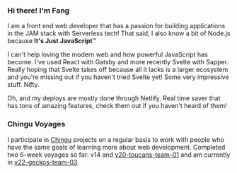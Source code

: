 ### Hi there! I'm Fang

I am a front end web developer that has a passion for building applications in the JAM stack with Serverless tech! That said, I also know a bit of Node.js because **It's Just JavaScript**™

I can't help loving the modern web and how powerful JavaScript has become. I've used React with Gatsby and more recently Svelte with Sapper. Really hoping that Svelte takes off because all it lacks is a larger ecosystem and you're missing out if you haven't tried Svelte yet! Some very impressive stuff. Nifty.

Oh, and my deploys are mostly done through Netlify. Real time saver that has tons of amazing features, check them out if you haven't heard of them!

### Chingu Voyages

I participate in [Chingu](https://www.chingu.io/) projects on a regular basis to work with people who have the same goals of learning more about web development. Completed two 6-week voyages so far: v14 and [v20-toucans-team-01](https://github.com/chingu-voyages/v20-toucans-team-01) and am currently in [v22-geckos-team-03](https://github.com/chingu-voyages/v22-geckos-team-03).

<!--
**armchair-traveller/armchair-traveller** is a ✨ _special_ ✨ repository because its `README.md` (this file) appears on your GitHub profile.

Here are some ideas to get you started:

- 🔭 I’m currently working on ...
- 🌱 I’m currently learning ...
- 👯 I’m looking to collaborate on ...
- 🤔 I’m looking for help with ...
- 💬 Ask me about ...
- 📫 How to reach me: ...
- 😄 Pronouns: ...
- ⚡ Fun fact: ...
-->
